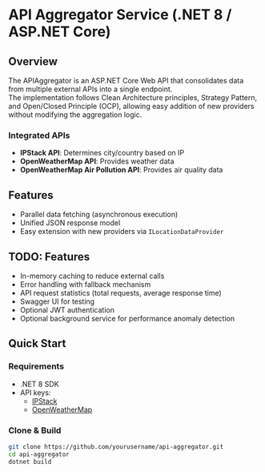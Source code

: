 # API Aggregator Service (.NET 8 / ASP.NET Core)

## Overview
The APIAggregator is an ASP.NET Core Web API that consolidates data from multiple external APIs into a single endpoint.  
The implementation follows Clean Architecture principles, Strategy Pattern, and Open/Closed Principle (OCP), allowing easy addition of new providers without modifying the aggregation logic.

### Integrated APIs
- **IPStack API**: Determines city/country based on IP
- **OpenWeatherMap API**: Provides weather data
- **OpenWeatherMap Air Pollution API**: Provides air quality data

## Features
- Parallel data fetching (asynchronous execution)
- Unified JSON response model
- Easy extension with new providers via `ILocationDataProvider`

## TODO: Features
- In-memory caching to reduce external calls
- Error handling with fallback mechanism
- API request statistics (total requests, average response time)
- Swagger UI for testing
- Optional JWT authentication
- Optional background service for performance anomaly detection

## Quick Start

### Requirements
- .NET 8 SDK
- API keys:
  - [IPStack](https://ipstack.com/)
  - [OpenWeatherMap](https://openweathermap.org/api)

### Clone & Build
```bash
git clone https://github.com/yourusername/api-aggregator.git
cd api-aggregator
dotnet build
